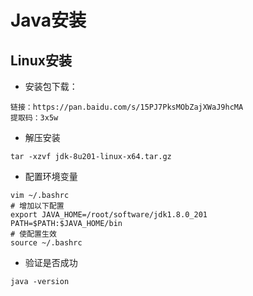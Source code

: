 # Java安装

## Linux安装

- 安装包下载：

~~~wiki
链接：https://pan.baidu.com/s/15PJ7PksMObZajXWaJ9hcMA 
提取码：3x5w
~~~

- 解压安装

~~~shell
tar -xzvf jdk-8u201-linux-x64.tar.gz
~~~

- 配置环境变量

~~~shell
vim ~/.bashrc
# 增加以下配置
export JAVA_HOME=/root/software/jdk1.8.0_201
PATH=$PATH:$JAVA_HOME/bin
# 使配置生效
source ~/.bashrc
~~~

- 验证是否成功

~~~shell
java -version
~~~
